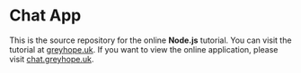 # Chat App

This is the source repository for the online **Node.js** tutorial.
You can visit the tutorial at [greyhope.uk](https://greyhope.uk/chat_1.html).
If you want to view the online application, please visit [chat.greyhope.uk](https://chat.greyhope.uk).

